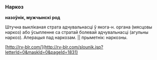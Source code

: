 ### Наркоз
**назоўнік, мужчынскі род**

Штучна выкліканая страта адчувальнасці ў якога-н. органа (мясцовы наркоз) або ўсыпленне са стратай болевай адчувальнасці (агульны наркоз). Аперацыя пад наркозам. || прыметнік: наркозны.

<a rel="author">[http://rv-blr.com/](http://rv-blr.com/slounik.jsp?letterId=0&maskId=0&pageId=1831)</a>
